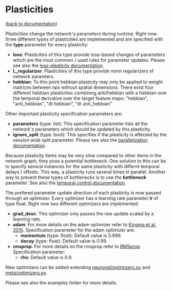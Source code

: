 Plasticities
============
([back to documentation](README.md))

Plasticities change the network's parameters during runtime. Right now three different types of plasticities are implemented and are specified with the **type** parameter for every plasticity:

* __loss__: Plasticities of this type provide loss-based changes of parameters which are the most common / used rules for parameter updates. Please see also the [loss-plasticity documentation](plasticity_loss.md).
* __L_regularizer__: Plasticities of this type provide norm regularizers of network paramters.
* __hebbian__: To this point hebbian plasticity may only be applied to weight matrices between nps without spatial dimensions. There exist four different hebbian plasticities combining anti/hebbian with a hebbian over the temporal derivative over the target feature maps: "hebbian", "anti_hebbian", "dt hebbian", "dt anti_hebbian"

Other important plasticity specification parameters are:

* **parameters** (type: list): This specification parameter lists all the network's parameters which should be updated by this plasticity.
* **ignore_split** (type: bool): This specifies if the plasticity is affected by the session wide split parameter. Please see also the [parallelization documentation](parallelization.md).

Because plasticity items may be very slow compared to other items in the network graph, they pose a potential bottleneck.
One solution to this can be to specify several instances for the same plasticity with differnt temporal delays / offsets.
This way, a plasticity runs several times in parallel. Another way to prevent these types of bottlenecks is to use the **bottleneck** parameter. See also the [temporal control documentation](temporal_controls.png).

The prefered parameter update direction of each plasticity is now passed through an optimizer. Every optimizer has a learning rate parameter **lr** of type float. Right now two different optimizers are implemented:

* __grad_desc__: This optimizer only passes the raw update scaled by a learning rate.
* __adam__: For more details on the adam optimizer refer to [Kingma et al. 2015](references.md). Specification parameter for the adam optimizer are:
	* **momentum** (type: float): Default value is 0.999.
	* **decay** (type: float): Default value is 0.99.
* __rmsprop__: For more details on the rmsprop refer to [RMSprop](references.md). Specification parameter:
	* **rho**: Default value is 0.9.

New optimizers can be added extending [neuronal/optimizers.py](../statestream/neuronal/optimizers.py) and [meta/optimizers.py](../statestream/meta/optimizers.py).



Please see also the examples folder for more details.
